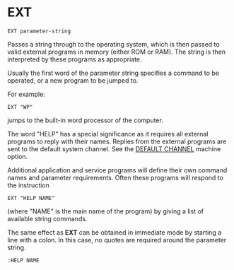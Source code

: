 # EXT

`EXT parameter-string`

Passes a string through to the operating system, which is then passed to valid external programs in memory (either ROM or RAM). The string is then interpreted by these programs as appropriate.

Usually the first word of the parameter string specifies a command to be operated, or a new program to be jumped to.

For example:

`EXT "WP"`

jumps to the built-in word processor of the computer.

The word "HELP" has a special significance as it requires all external programs to reply with their names. Replies from the external programs are sent to the default system channel. See the [DEFAULT CHANNEL](man_op-defchan.md) machine option.

Additional application and service programs will define their own command names and parameter requirements. Often these programs will respond to the instruction

`EXT "HELP NAME"`

(where "NAME" is the main name of the program) by giving a list of available string commands.

The same effect as **EXT** can be obtained in immediate mode by starting a line with a colon. In this case, no quotes are required around the parameter string.

`:HELP NAME`
